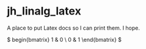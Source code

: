 # jh_linalg_latex

A place to put Latex docs so I can print them. I hope. 

$ begin{bmatrix} 1 & 0 \\ 0 & 1 \end{bmatrix} $
